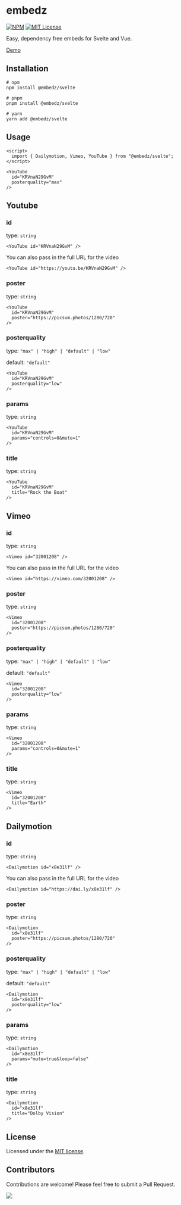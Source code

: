 # embedz

[![NPM](https://img.shields.io/npm/v/@embedz/svelte?color=red)](https://www.npmjs.com/package/@embedz/svelte)
[![MIT License](https://img.shields.io/github/license/embedz/embedz.svg?color=blue)](https://github.com/embedz/embedz/blob/next/LICENSE)

Easy, dependency free embeds for Svelte and Vue.

[Demo](https://svelte.dev/playground/ca582264a045460b99fc444a0b3d30f1?version=5.20.4)

## Installation

```shell
# npm
npm install @embedz/svelte
```

```shell
# pnpm
pnpm install @embedz/svelte
```

```shell
# yarn
yarn add @embedz/svelte
```

## Usage

```svelte
<script>
  import { Dailymotion, Vimeo, YouTube } from "@embedz/svelte";
</script>

<YouTube 
  id="KRVnaN29GvM" 
  posterquality="max"
/>
```


## Youtube

### id

type: ``string``

```svelte
<YouTube id="KRVnaN29GvM" />
```

You can also pass in the full URL for the video

```svelte
<YouTube id="https://youtu.be/KRVnaN29GvM" />
```

### poster

type: ``string``

```svelte
<YouTube
  id="KRVnaN29GvM"
  poster="https://picsum.photos/1280/720"
/>
```

### posterquality

type: ``"max" | "high" | "default" | "low"``

default: ``"default"``

```svelte
<YouTube
  id="KRVnaN29GvM"
  posterquality="low"
/>
```

### params

type: ``string``

```svelte
<YouTube
  id="KRVnaN29GvM"
  params="controls=0&mute=1"
/>
```

### title

type: ``string``

```svelte
<YouTube
  id="KRVnaN29GvM"
  title="Rock the Boat"
/>
```

## Vimeo

### id

type: ``string``

```svelte
<Vimeo id="32001208" />
```

You can also pass in the full URL for the video

```svelte
<Vimeo id="https://vimeo.com/32001208" />
```

### poster

type: ``string``

```svelte
<Vimeo
  id="32001208"
  poster="https://picsum.photos/1280/720"
/>
```

### posterquality

type: ``"max" | "high" | "default" | "low"``

default: ``"default"``

```svelte
<Vimeo
  id="32001208"
  posterquality="low"
/>
```

### params

type: ``string``

```svelte
<Vimeo
  id="32001208"
  params="controls=0&mute=1"
/>
```

### title

type: ``string``

```svelte
<Vimeo
  id="32001208"
  title="Earth"
/>
```

## Dailymotion

### id

type: ``string``

```svelte
<Dailymotion id="x8e31lf" />
```

You can also pass in the full URL for the video

```svelte
<Dailymotion id="https://dai.ly/x8e31lf" />
```

### poster

type: ``string``

```svelte
<Dailymotion 
  id="x8e31lf"
  poster="https://picsum.photos/1280/720"
/>
```

### posterquality

type: ``"max" | "high" | "default" | "low"``

default: ``"default"``

```svelte
<Dailymotion 
  id="x8e31lf"
  posterquality="low"
/>
```

### params

type: ``string``

```svelte
<Dailymotion 
  id="x8e31lf"
  params="mute=true&loop=false"
/>
```

### title

type: ``string``

```svelte
<Dailymotion 
  id="x8e31lf"
  title="Dolby Vision"
/>
```

## License

Licensed under the [MIT license](https://github.com/embedz/embedz/blob/main/LICENSE.md).

## Contributors

Contributions are welcome! Please feel free to submit a Pull Request.

<a href="https://github.com/vueframe/vueframe/graphs/contributors">
  <img src="https://contrib.rocks/image?repo=vueframe/vueframe" />
</a>
